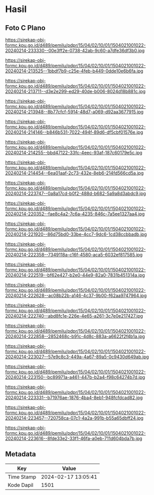 # Hasil

## Foto C Plano

https://sirekap-obj-formc.kpu.go.id/d489/pemilu/pdpr/15/04/02/10/01/1504021001022-20240214-233330--00e3ff2e-0738-42ab-9c60-a7dfe36df3b0.jpg

https://sirekap-obj-formc.kpu.go.id/d489/pemilu/pdpr/15/04/02/10/01/1504021001022-20240214-213525--1bbdf7b9-c25e-4feb-b449-0dde10e6b6fa.jpg

https://sirekap-obj-formc.kpu.go.id/d489/pemilu/pdpr/15/04/02/10/01/1504021001022-20240214-213711--d3e2e299-ed29-40de-b006-8024d18b881c.jpg

https://sirekap-obj-formc.kpu.go.id/d489/pemilu/pdpr/15/04/02/10/01/1504021001022-20240214-213948--8b77cfcf-5914-48d7-a069-d92aa3677915.jpg

https://sirekap-obj-formc.kpu.go.id/d489/pemilu/pdpr/15/04/02/10/01/1504021001022-20240214-214146--b846b531-7022-494f-89d6-df5cbf01576e.jpg

https://sirekap-obj-formc.kpu.go.id/d489/pemilu/pdpr/15/04/02/10/01/1504021001022-20240214-214255--bbd47122-33fc-4eec-93af-187c60179e5c.jpg

https://sirekap-obj-formc.kpu.go.id/d489/pemilu/pdpr/15/04/02/10/01/1504021001022-20240214-214454--6ea01aaf-2c73-432e-8eb6-214fd566cd5a.jpg

https://sirekap-obj-formc.kpu.go.id/d489/pemilu/pdpr/15/04/02/10/01/1504021001022-20240214-223747--0a8a17cd-b0f2-488d-b682-5a9a8d3abdc9.jpg

https://sirekap-obj-formc.kpu.go.id/d489/pemilu/pdpr/15/04/02/10/01/1504021001022-20240214-220352--fae8c4a2-7c6a-4235-846c-7a5ee1327aa4.jpg

https://sirekap-obj-formc.kpu.go.id/d489/pemilu/pdpr/15/04/02/10/01/1504021001022-20240214-221920--86d75bd0-33be-4cc7-9dc6-1cd38ccbbadb.jpg

https://sirekap-obj-formc.kpu.go.id/d489/pemilu/pdpr/15/04/02/10/01/1504021001022-20240214-222358--7349118a-c16f-4580-aca5-6032ef817585.jpg

https://sirekap-obj-formc.kpu.go.id/d489/pemilu/pdpr/15/04/02/10/01/1504021001022-20240214-222519--bf62e427-b2e0-44e9-82a0-7831b451314a.jpg

https://sirekap-obj-formc.kpu.go.id/d489/pemilu/pdpr/15/04/02/10/01/1504021001022-20240214-222628--ac08b22b-a146-4c37-9b00-f62aa9747964.jpg

https://sirekap-obj-formc.kpu.go.id/d489/pemilu/pdpr/15/04/02/10/01/1504021001022-20240214-222740--abd8fc1e-226e-4e65-a261-3c7e0e217427.jpg

https://sirekap-obj-formc.kpu.go.id/d489/pemilu/pdpr/15/04/02/10/01/1504021001022-20240214-222858--2852468c-b91c-4d8c-883a-a6622f2f4b1a.jpg

https://sirekap-obj-formc.kpu.go.id/d489/pemilu/pdpr/15/04/02/10/01/1504021001022-20240214-223027--57e9c8c3-449a-4a67-89a5-0c9430d649ab.jpg

https://sirekap-obj-formc.kpu.go.id/d489/pemilu/pdpr/15/04/02/10/01/1504021001022-20240214-223150--bc89971a-a461-447b-b2a4-f98c64274b7d.jpg

https://sirekap-obj-formc.kpu.go.id/d489/pemilu/pdpr/15/04/02/10/01/1504021001022-20240214-223331--b71976ae-1876-4ba4-8eb1-948fcfdcad82.jpg

https://sirekap-obj-formc.kpu.go.id/d489/pemilu/pdpr/15/04/02/10/01/1504021001022-20240214-223457--720758ca-07c1-4a2a-991b-b55a65dbff24.jpg

https://sirekap-obj-formc.kpu.go.id/d489/pemilu/pdpr/15/04/02/10/01/1504021001022-20240214-223616--8fde33e2-33f1-46fa-a0eb-711d604bda7b.jpg


## Metadata

| Key        | Value               |
| ---------- | ------------------- |
| Time Stamp | 2024-02-17 13:05:41 |
| Kode Dapil | 1501                |



